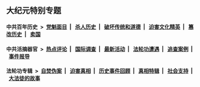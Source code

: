 ## 大纪元特别专题

#### 中共百年历史 &nbsp;>&nbsp; [党魁面目](indexes/nf1176107/README.md?03090430) &nbsp;| &nbsp; [杀人历史](indexes/nf1176106/README.md?03090430) &nbsp;| &nbsp; [破坏传统和道德](indexes/nf1176106/README.md?03090430) &nbsp;| &nbsp; [迫害文化精英](indexes/nf1176111/README.md?03090430) &nbsp;| &nbsp; [篡改历史](indexes/nf1176115/README.md?03090430) &nbsp;| &nbsp; [卖国](indexes/nf1176117/README.md?03090430) 

#### 中共活摘器官 &nbsp;>&nbsp; [热点评论](indexes/nf5879/README.md?03090430) &nbsp;| &nbsp; [国际调查](indexes/nf5947/README.md?03090430) &nbsp;| &nbsp; [最新活动](indexes/nf5883/README.md?03090430) &nbsp;| &nbsp; [法轮功遭遇](indexes/nf5881/README.md?03090430) &nbsp;| &nbsp; [追查案例](indexes/nf5880/README.md?03090430) &nbsp;| &nbsp; [事件报导](indexes/nf5877/README.md?03090430) 

#### 法轮功专辑 &nbsp;>&nbsp; [自焚伪案](indexes/nf5562/README.md?03090430) &nbsp;| &nbsp; [迫害真相](indexes/nf4379/README.md?03090430) &nbsp;| &nbsp; [历史事件回顾](indexes/nf5793/README.md?03090430) &nbsp;| &nbsp; [真相特辑](indexes/nf4389/README.md?03090430) &nbsp;| &nbsp; [社会支持](indexes/nf4386/README.md?03090430) &nbsp;| &nbsp; [大法徒的故事](indexes/nf1147481/README.md?03090430) 


